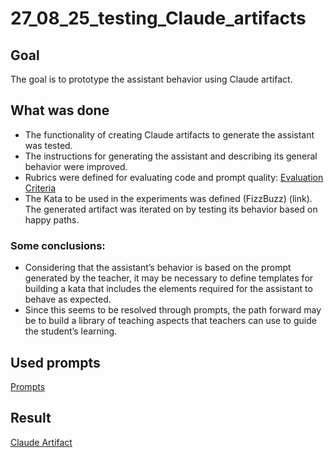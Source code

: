 # 27_08_25_testing_Claude_artifacts #

## Goal ##

The goal is to prototype the assistant behavior using Claude artifact.

## What was done ##
* The functionality of creating Claude artifacts to generate the assistant was tested.
* The instructions for generating the assistant and describing its general behavior were improved.
* Rubrics were defined for evaluating code and prompt quality: [Evaluation Criteria](https://claude.ai/share/3aa422dd-11f9-4f94-bd05-02d255ab00b4)
* The Kata to be used in the experiments was defined (FizzBuzz) (link).
The generated artifact was iterated on by testing its behavior based on happy paths.

### Some conclusions: ###
- Considering that the assistant’s behavior is based on the prompt generated by the teacher, it may be necessary to define templates for building a kata that includes the elements required for the assistant to behave as expected.
- Since this seems to be resolved through prompts, the path forward may be to build a library of teaching aspects that teachers can use to guide the student’s learning.

## Used prompts ##
[Prompts](Prompt.md)


## Result ##
[Claude Artifact](https://claude.ai/public/artifacts/882cbf0f-ee45-4ee0-999d-9030b764004f)